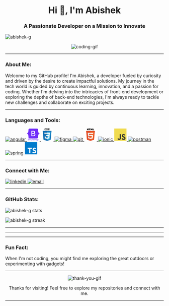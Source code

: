 <h1 align="center">Hi 👋, I'm Abishek</h1>
<h3 align="center">A Passionate Developer on a Mission to Innovate</h3>

<p align="left"> 
  <img src="https://komarev.com/ghpvc/?username=abishek-g&label=Profile%20views&color=0e75b6&style=flat" alt="abishek-g" />
</p>

<p align="center">
  <img src="https://media.giphy.com/media/qgQUggAC3Pfv687qPC/giphy.gif" alt="coding-gif" width="500"/>
</p>

---

<h3 align="left">About Me:</h3>
<p align="left">
  Welcome to my GitHub profile! I'm Abishek, a developer fueled by curiosity and driven by the desire to create impactful solutions. My journey in the tech world is guided by continuous learning, innovation, and a passion for coding. Whether I'm delving into the intricacies of front-end development or exploring the depths of back-end technologies, I'm always ready to tackle new challenges and collaborate on exciting projects.
</p>

---

<h3 align="left">Languages and Tools:</h3>
<p align="left"> 
  <a href="https://angular.io" target="_blank" rel="noreferrer"> 
    <img src="https://angular.io/assets/images/logos/angular/angular.svg" alt="angular" width="40" height="40"/> 
  </a> 
  <a href="https://getbootstrap.com" target="_blank" rel="noreferrer"> 
    <img src="https://raw.githubusercontent.com/devicons/devicon/master/icons/bootstrap/bootstrap-plain-wordmark.svg" alt="bootstrap" width="40" height="40"/> 
  </a> 
  <a href="https://www.w3schools.com/css/" target="_blank" rel="noreferrer"> 
    <img src="https://raw.githubusercontent.com/devicons/devicon/master/icons/css3/css3-original-wordmark.svg" alt="css3" width="40" height="40"/> 
  </a> 
  <a href="https://www.figma.com/" target="_blank" rel="noreferrer"> 
    <img src="https://www.vectorlogo.zone/logos/figma/figma-icon.svg" alt="figma" width="40" height="40"/> 
  </a> 
  <a href="https://git-scm.com/" target="_blank" rel="noreferrer"> 
    <img src="https://www.vectorlogo.zone/logos/git-scm/git-scm-icon.svg" alt="git" width="40" height="40"/> 
  </a> 
  <a href="https://www.w3.org/html/" target="_blank" rel="noreferrer"> 
    <img src="https://raw.githubusercontent.com/devicons/devicon/master/icons/html5/html5-original-wordmark.svg" alt="html5" width="40" height="40"/> 
  </a> 
  <a href="https://ionicframework.com" target="_blank" rel="noreferrer"> 
    <img src="https://upload.wikimedia.org/wikipedia/commons/d/d1/Ionic_Logo.svg" alt="ionic" width="40" height="40"/> 
  </a> 
  <a href="https://developer.mozilla.org/en-US/docs/Web/JavaScript" target="_blank" rel="noreferrer"> 
    <img src="https://raw.githubusercontent.com/devicons/devicon/master/icons/javascript/javascript-original.svg" alt="javascript" width="40" height="40"/> 
  </a> 
  <a href="https://postman.com" target="_blank" rel="noreferrer"> 
    <img src="https://www.vectorlogo.zone/logos/getpostman/getpostman-icon.svg" alt="postman" width="40" height="40"/> 
  </a> 
  <a href="https://spring.io/" target="_blank" rel="noreferrer"> 
    <img src="https://www.vectorlogo.zone/logos/springio/springio-icon.svg" alt="spring" width="40" height="40"/> 
  </a> 
  <a href="https://www.typescriptlang.org/" target="_blank" rel="noreferrer"> 
    <img src="https://raw.githubusercontent.com/devicons/devicon/master/icons/typescript/typescript-original.svg" alt="typescript" width="40" height="40"/> 
  </a> 
</p>

---

<h3 align="left">Connect with Me:</h3>
<p align="left">
  <a href="https://linkedin.com/in/abishek-g" target="_blank">
    <img src="https://www.vectorlogo.zone/logos/linkedin/linkedin-icon.svg" alt="linkedin" width="40" height="40"/>
  </a>
  <a href="abishekgovi@gmail.com" target="_blank">
    <img src="https://www.vectorlogo.zone/logos/gmail/gmail-icon.svg" alt="email" width="40" height="40"/>
  </a>
</p>

---

<h3 align="left">GitHub Stats:</h3>
<p align="left">
  <img src="https://github-readme-stats.vercel.app/api?username=abishek-g&show_icons=true&theme=radical" alt="abishek-g stats" />
</p>
<p align="left">
  <img src="https://github-readme-streak-stats.herokuapp.com/?user=abishek-g&theme=radical" alt="abishek-g streak" />
</p>

---

<!-- <h3 align="left">Latest Projects:</h3>
<ul>
  <li><a href="https://github.com/abishek-g/project1" target="_blank">Project 1</a> - A brief description of what this project is about.</li>
  <li><a href="https://github.com/abishek-g/project2" target="_blank">Project 2</a> - A brief description of what this project is about.</li>
  <li><a href="https://github.com/abishek-g/project3" target="_blank">Project 3</a> - A brief description of what this project is about.</li>
</ul> -->

---

<!-- <h3 align="left">My Blogs:</h3>
<ul>
  <li><a href="https://medium.com/@abishek-g" target="_blank">Medium</a> - Read my latest articles and tutorials on Medium.</li>
  <li><a href="https://dev.to/abishek-g" target="_blank">DEV.to</a> - Explore my posts and share your thoughts.</li>
</ul> -->

---

<h3 align="left">Fun Fact:</h3>
<p align="left">When I'm not coding, you might find me exploring the great outdoors or experimenting with gadgets!</p>

---

<p align="center">
  <img src="https://media.giphy.com/media/26tn33aiTi1jkl6H6/giphy.gif" alt="thank-you-gif" width="500"/>
</p>
<p align="center">Thanks for visiting! Feel free to explore my repositories and connect with me.</p>

---

